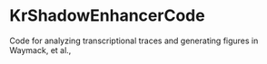 # KrShadowEnhancerCode
Code for analyzing transcriptional traces and generating figures in Waymack, et al., 
